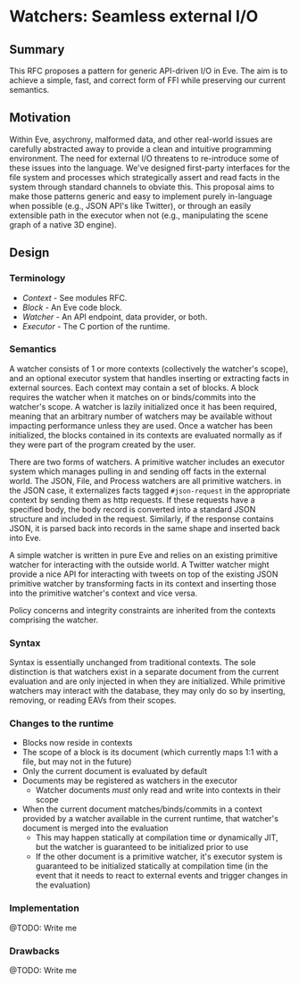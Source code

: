# Watchers: Seamless external I/O

## Summary

This RFC proposes a pattern for generic API-driven I/O in Eve. The aim is to achieve a simple, fast, and correct form of FFI while preserving our current semantics.

## Motivation

Within Eve, asychrony, malformed data, and other real-world issues are carefully abstracted away to provide a clean and intuitive programming environment. The need for external I/O threatens to re-introduce some of these issues into the language. We've designed first-party interfaces for the file system and processes which strategically assert and read facts in the system through standard channels to obviate this. This proposal aims to make those patterns generic and easy to implement purely in-language when possible (e.g., JSON API's like Twitter), or through an easily extensible path in the executor when not (e.g., manipulating the scene graph of a native 3D engine).

## Design

### Terminology

- *Context* - See modules RFC.
- *Block* - An Eve code block.
- *Watcher* - An API endpoint, data provider, or both.
- *Executor* - The C portion of the runtime.

### Semantics

A watcher consists of 1 or more contexts (collectively the watcher's scope), and an optional executor system that handles inserting or extracting facts in external sources. Each context may contain a set of blocks. A block requires the watcher when it matches on or binds/commits into the watcher's scope. A watcher is lazily initialized once it has been required, meaning that an arbitrary number of watchers may be available without impacting performance unless they are used. Once a watcher has been initialized, the blocks contained in its contexts are evaluated normally as if they were part of the program created by the user.

There are two forms of watchers. A primitive watcher includes an executor system which manages pulling in and sending off facts in the external world. The JSON, File, and Process watchers are all primitive watchers. in the JSON case, it externalizes facts tagged `#json-request` in the appropriate context by sending them as http requests. If these requests have a specified body, the body record is converted into a standard JSON structure and included in the request. Similarly, if the response contains JSON, it is parsed back into records in the same shape and inserted back into Eve.

A simple watcher is written in pure Eve and relies on an existing primitive watcher for interacting with the outside world. A Twitter watcher might provide a nice API for interacting with tweets on top of the existing JSON primitive watcher by transforming facts in its context and inserting those into the primitive watcher's context and vice versa.

Policy concerns and integrity constraints are inherited from the contexts comprising the watcher.

### Syntax

Syntax is essentially unchanged from traditional contexts. The sole distinction is that watchers exist in a separate document from the current evaluation and are only injected in when they are initialized. While primitive watchers may interact with the database, they may only do so by inserting, removing, or reading EAVs from their scopes.

### Changes to the runtime

- Blocks now reside in contexts
- The scope of a block is its document (which currently maps 1:1 with a file, but may not in the future)
- Only the current document is evaluated by default
- Documents may be registered as watchers in the executor
  * Watcher documents *must* only read and write into contexts in their scope
- When the current document matches/binds/commits in a context provided by a watcher available in the current runtime, that watcher's document is merged into the evaluation
  * This may happen statically at compilation time or dynamically JIT, but the watcher is guaranteed to be initialized prior to use
  * If the other document is a primitive watcher, it's executor system is guaranteed to be initialized statically at compilation time (in the event that it needs to react to external events and trigger changes in the evaluation)

### Implementation
@TODO: Write me

### Drawbacks
@TODO: Write me

